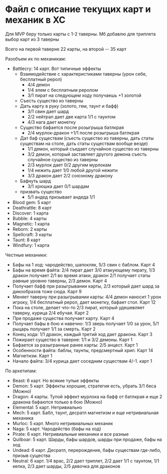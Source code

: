 # Файл с описание текущих карт и механик в ХС

Для MVP беру только карты с 1-2 таверны. Мб добавлю для триплета выбор карт из 3 таверны

Всего на первой таверне 22 карты, на второй -- 35 карт

Разобъем их по механикам:
- Battlecry: 14 карт. Вот типичные эффекты
    + Взаимодействие с характеристиками таверны (урон себе, бесплатный рерол)
        * 4/4 демон 
        * 1/4 элем с бесплатным реролом
        * 3/1 пират на следующем ходу получаешь +1 золотой
    + Съесть существо из таверны
    + Дать карту в руку (золото, гем, таунт и бафф)
        * 3/1 свин дает шард
        * 2/2 нейтрал дает две карта 1/1 с таунтом
        * 4/3 нага дает монетку
    + Существо бафается после розыгрыша батлкрая
        * 2/4 мурлок-дракон +1/1 после розыгрыша батлкрая
    + Дат баф существам (съесть существо из таверны, дать статы существам на столе, дать статы существам вообще везде)
        * 1/1 демон, который съедает случайное существо из таверны
        * 3/2 демон, который заставляет другого демона съесть случайное существо из таверны
        * 2/3 мурлок дает 0/2 другим мурлокам
        * 1/4 нежить дает 1/0 любой другой нежити
        * 3/3 дракон дает 2/2 союзному дракону
    + Бафнуть шард
        * 3/1 хрюшка дает 0/1 шардам
    + призвать существо
        * 5/1 андед призывает андеда 1/1
- Blood gem: 5 карт
- Deathrattle: 8 карт
- Discover: 1 карта
- Bubble: 4 карты
- Magnetic: 1 карта
- Reborn: 2 карты
- Spellcraft: 3 карты
- Taunt: 8 карт
- Windfury: 1 карта

Честные механики:
- Бафы на 1 ход: чародейство, шапокляк, 5/3 свин с баблом. Карт 4
- Бафы на время файта: 2/4 пират дает 3/0 атакующему пирату, 1/3 дракон получает 2/1 во время атаки, дракон 2/1 получает статы равные уровню таверны, 2/3 демон. Карт 4
- Получает бафф при разыгрывании карты, 2/3 который дает шард за дикообразов тоже сюда. Карт 9
- Меняет таверну при разыгрывании карты: 4/4 демон наносит 1 урон игроку, 1/4 бесплатный рерол, дает монетку, бафает стол. Карт 12
- Пока на столе, делает что-то 2/3 пират, который удешевляет таверну, курица 2/4 ебучая. Карт 2
- При продаже существа получает карту. Карт 4
- Получает бафы в бою и навечно: 1/3 зверь получает 1/0 за урон, 5/1 рыцарь получает 1/1 за смерть. Карт 2
- Конец хода: 1/1 дракон, каждый третий ход дает дракона. Карт 3
- Пожирает существо в таверне: 1/1 и 3/2 демоны. Карт 1
- Бафается за разыгранные ранее карты: 2/5 анцест. Карт 1
- Особенности файта: баблы, таунты, предсмертный хрип. Карт 14
- Магнетизм. Карт 1
- Начало файта: 3/4 курица дает соседним существам 4/-1. карт 1

По архетипам:
- Beast: 6 карт. Но всякие тупые эффекты
- Demon: 5 карт. Эффекты хорошие, стратегия есть, убрать 3/1 беса (Можно)
- Dragon: 4 карты. Тупой эффект мурлока на бафф от батлкрая и еще 2 дракона бафаются только в бою (Можно)
- Elemental: 5 карт. Нетривиально
- Mech: 5 карт. Бабл, таунт, десратл магнетизм и еще нетривиальная механика
- Murloc: 5 карт. Много нетривиальных механик
- Naga: 5 карт. Чародейство (бафы на ход)
- Pirate: 6 карт. Нетривиальные механики и все разные
- Quilboar: 5 карт. Шарды, бафы шардов, шарды при продаже, бафы на ход
- Undead: 6 карт. Десратл, перерождение, бафы существам где-либо, призыв существа
- Neutral: 6 карт. 1/4 врас, 2/2 дает триплет, 2/2 дает 1/1 с таунтом, 1/1 кепка, 2/3 дает шарды, 2/5 девочка для драконов